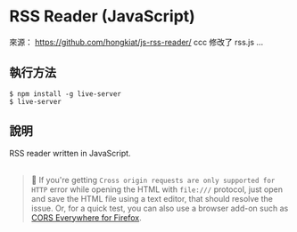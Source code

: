 
# RSS Reader (JavaScript)

來源： https://github.com/hongkiat/js-rss-reader/
ccc 修改了 rss.js ...

## 執行方法

```
$ npm install -g live-server
$ live-server
```

## 說明
RSS reader written in JavaScript.  
  
>💁 If you're getting `Cross origin requests are only supported for HTTP` error while opening the HTML with `file:///` protocol, just open and save the HTML file using a text editor, that should resolve the issue. Or, for a quick test, you can also use a browser add-on such as [CORS Everywhere for Firefox](https://addons.mozilla.org/en-US/firefox/addon/cors-everywhere/).
